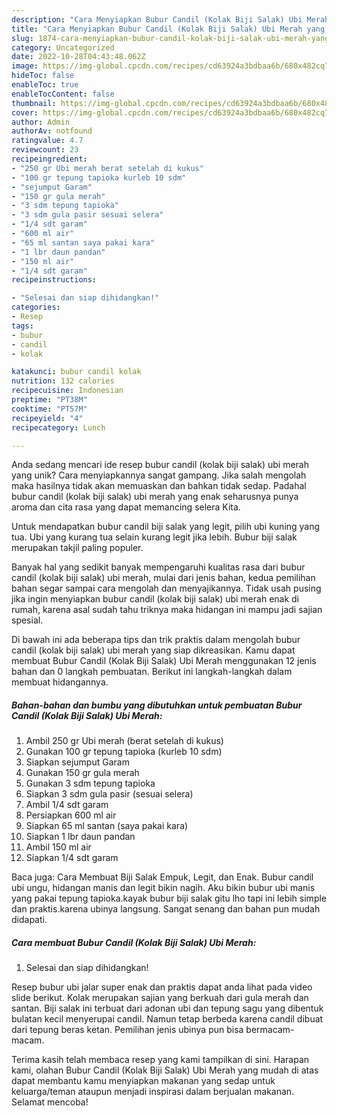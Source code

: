 ```yaml
---
description: "Cara Menyiapkan Bubur Candil (Kolak Biji Salak) Ubi Merah yang Lezat"
title: "Cara Menyiapkan Bubur Candil (Kolak Biji Salak) Ubi Merah yang Lezat"
slug: 1874-cara-menyiapkan-bubur-candil-kolak-biji-salak-ubi-merah-yang-lezat
category: Uncategorized
date: 2022-10-28T04:43:48.062Z
image: https://img-global.cpcdn.com/recipes/cd63924a3bdbaa6b/680x482cq70/bubur-candil-kolak-biji-salak-ubi-merah-foto-resep-utama.jpg
hideToc: false
enableToc: true
enableTocContent: false
thumbnail: https://img-global.cpcdn.com/recipes/cd63924a3bdbaa6b/680x482cq70/bubur-candil-kolak-biji-salak-ubi-merah-foto-resep-utama.jpg
cover: https://img-global.cpcdn.com/recipes/cd63924a3bdbaa6b/680x482cq70/bubur-candil-kolak-biji-salak-ubi-merah-foto-resep-utama.jpg
author: Admin
authorAv: notfound
ratingvalue: 4.7
reviewcount: 23
recipeingredient:
- "250 gr Ubi merah berat setelah di kukus"
- "100 gr tepung tapioka kurleb 10 sdm"
- "sejumput Garam"
- "150 gr gula merah"
- "3 sdm tepung tapioka"
- "3 sdm gula pasir sesuai selera"
- "1/4 sdt garam"
- "600 ml air"
- "65 ml santan saya pakai kara"
- "1 lbr daun pandan"
- "150 ml air"
- "1/4 sdt garam"
recipeinstructions:

- "Selesai dan siap dihidangkan!"
categories:
- Resep
tags:
- bubur
- candil
- kolak

katakunci: bubur candil kolak 
nutrition: 132 calories
recipecuisine: Indonesian
preptime: "PT38M"
cooktime: "PT57M"
recipeyield: "4"
recipecategory: Lunch

---
```





Anda sedang mencari ide resep bubur candil (kolak biji salak) ubi merah yang unik? Cara menyiapkannya sangat gampang. Jika salah mengolah maka hasilnya tidak akan memuaskan dan bahkan tidak sedap. Padahal bubur candil (kolak biji salak) ubi merah yang enak seharusnya punya aroma dan cita rasa yang dapat memancing selera Kita.





Untuk mendapatkan bubur candil biji salak yang legit, pilih ubi kuning yang tua. Ubi yang kurang tua selain kurang legit jika lebih. Bubur biji salak merupakan takjil paling populer.

Banyak hal yang sedikit banyak mempengaruhi kualitas rasa dari bubur candil (kolak biji salak) ubi merah, mulai dari jenis bahan, kedua pemilihan bahan segar sampai cara mengolah dan menyajikannya. Tidak usah pusing jika ingin menyiapkan bubur candil (kolak biji salak) ubi merah enak di rumah, karena asal sudah tahu triknya maka hidangan ini mampu jadi sajian spesial.






Di bawah ini ada beberapa tips dan trik praktis dalam mengolah bubur candil (kolak biji salak) ubi merah yang siap dikreasikan. Kamu dapat membuat Bubur Candil (Kolak Biji Salak) Ubi Merah menggunakan 12 jenis bahan dan 0 langkah pembuatan. Berikut ini langkah-langkah dalam membuat hidangannya.

<!--inarticleads1-->

##### Bahan-bahan dan bumbu yang dibutuhkan untuk pembuatan Bubur Candil (Kolak Biji Salak) Ubi Merah:

1. Ambil 250 gr Ubi merah (berat setelah di kukus)
1. Gunakan 100 gr tepung tapioka (kurleb 10 sdm)
1. Siapkan sejumput Garam
1. Gunakan 150 gr gula merah
1. Gunakan 3 sdm tepung tapioka
1. Siapkan 3 sdm gula pasir (sesuai selera)
1. Ambil 1/4 sdt garam
1. Persiapkan 600 ml air
1. Siapkan 65 ml santan (saya pakai kara)
1. Siapkan 1 lbr daun pandan
1. Ambil 150 ml air
1. Siapkan 1/4 sdt garam


Baca juga: Cara Membuat Biji Salak Empuk, Legit, dan Enak. Bubur candil ubi ungu, hidangan manis dan legit bikin nagih. Aku bikin bubur ubi manis yang pakai tepung tapioka.kayak bubur biji salak gitu lho tapi ini lebih simple dan praktis.karena ubinya langsung. Sangat senang dan bahan pun mudah didapati. 

<!--inarticleads2-->

##### Cara membuat Bubur Candil (Kolak Biji Salak) Ubi Merah:


1. Selesai dan siap dihidangkan!

Resep bubur ubi jalar super enak dan praktis dapat anda lihat pada video slide berikut. Kolak merupakan sajian yang berkuah dari gula merah dan santan. Biji salak ini terbuat dari adonan ubi dan tepung sagu yang dibentuk bulatan kecil menyerupai candil. Namun tetap berbeda karena candil dibuat dari tepung beras ketan. Pemilihan jenis ubinya pun bisa bermacam-macam. 

Terima kasih telah membaca resep yang kami tampilkan di sini. Harapan kami, olahan Bubur Candil (Kolak Biji Salak) Ubi Merah yang mudah di atas dapat membantu kamu menyiapkan makanan yang sedap untuk keluarga/teman ataupun menjadi inspirasi dalam berjualan makanan. Selamat mencoba!
